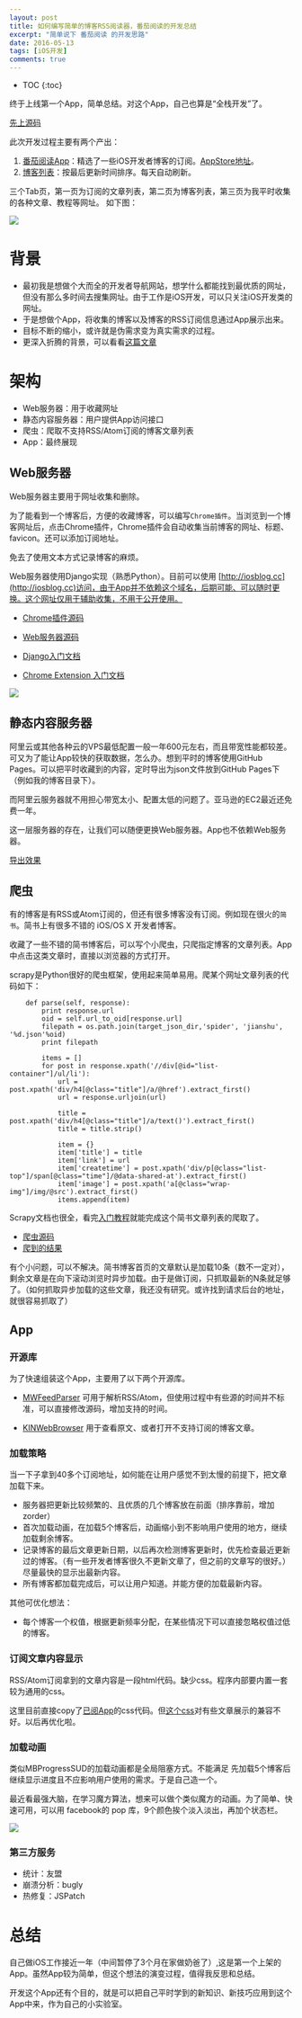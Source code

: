```yaml
---
layout: post
title: 如何编写简单的博客RSS阅读器，番茄阅读的开发总结
excerpt: "简单说下 番茄阅读 的开发思路"
date: 2016-05-13
tags: [iOS开发]
comments: true
---
```



* TOC
{:toc}


终于上线第一个App，简单总结。对这个App，自己也算是“全栈开发”了。 


[先上源码](https://github.com/everettjf/TomatoRead)

此次开发过程主要有两个产出：

1. [番茄阅读App](https://itunes.apple.com/us/app/id1111654149)：精选了一些iOS开发者博客的订阅。[AppStore地址](https://itunes.apple.com/us/app/id1111654149)。
2. [博客列表](https://github.com/everettjf/TomatoRead)：按最后更新时间排序。每天自动刷新。


三个Tab页，第一页为订阅的文章列表，第二页为博客列表，第三页为我平时收集的各种文章、教程等网址。
如下图：

![](https://everettjf.github.io/stuff/tomato/1.png)

# 背景

- 最初我是想做个大而全的开发者导航网站，想学什么都能找到最优质的网址，但没有那么多时间去搜集网址。由于工作是iOS开发，可以只关注iOS开发类的网址。
- 于是想做个App，将收集的博客以及博客的RSS订阅信息通过App展示出来。
- 目标不断的缩小，或许就是伪需求变为真实需求的过程。
- 更深入折腾的背景，可以看看[这篇文章](http://everettjf.github.io/2016/02/24/iosblog-cc-dev-memory)

# 架构

- Web服务器：用于收藏网址
- 静态内容服务器：用户提供App访问接口
- 爬虫：爬取不支持RSS/Atom订阅的博客文章列表
- App：最终展现

## Web服务器

Web服务器主要用于网址收集和删除。

为了能看到一个博客后，方便的收藏博客，可以编写`Chrome插件`。当浏览到一个博客网址后，点击Chrome插件，Chrome插件会自动收集当前博客的网址、标题、favicon。还可以添加订阅地址。

免去了使用文本方式记录博客的麻烦。

Web服务器使用Django实现（熟悉Python）。目前可以使用 [http://iosblog.cc](http://iosblog.cc)访问，由于App并不依赖这个域名，后期可能、可以随时更换。这个网址仅用于辅助收集，不用于公开使用。


- [Chrome插件源码](https://github.com/everettjf/TomatoRead/tree/master/chrome)
- [Web服务器源码](https://github.com/everettjf/TomatoRead/tree/master/web)

- [Django入门文档](https://docs.djangoproject.com/en/1.9/intro/)
- [Chrome Extension 入门文档](https://developer.chrome.com/extensions/getstarted)

![](https://everettjf.github.io/stuff/tomato/chrome.png)




## 静态内容服务器

阿里云或其他各种云的VPS最低配置一般一年600元左右，而且带宽性能都较差。可又为了能让App较快的获取数据，怎么办。想到平时的博客使用GitHub Pages。可以把平时收藏到的内容，定时导出为json文件放到GitHub Pages下（例如我的博客目录下）。

而阿里云服务器就不用担心带宽太小、配置太低的问题了。亚马逊的EC2最近还免费一年。

这一层服务器的存在，让我们可以随便更换Web服务器。App也不依赖Web服务器。

[导出效果](https://github.com/everettjf/everettjf.github.com/tree/master/app/blogreader)


## 爬虫

有的博客是有RSS或Atom订阅的，但还有很多博客没有订阅。例如现在很火的`简书`。简书上有很多不错的 iOS/OS X 开发者博客。

收藏了一些不错的简书博客后，可以写个小爬虫，只爬指定博客的文章列表。App中点击这类文章时，直接以浏览器的方式打开。

scrapy是Python很好的爬虫框架，使用起来简单易用。爬某个网址文章列表的代码如下：

```
    def parse(self, response):
        print response.url
        oid = self.url_to_oid[response.url]
        filepath = os.path.join(target_json_dir,'spider', 'jianshu', '%d.json'%oid)
        print filepath

        items = []
        for post in response.xpath('//div[@id="list-container"]/ul/li'):
            url = post.xpath('div/h4[@class="title"]/a/@href').extract_first()
            url = response.urljoin(url)

            title = post.xpath('div/h4[@class="title"]/a/text()').extract_first()
            title = title.strip()

            item = {}
            item['title'] = title
            item['link'] = url
            item['createtime'] = post.xpath('div/p[@class="list-top"]/span[@class="time"]/@data-shared-at').extract_first()
            item['image'] = post.xpath('a[@class="wrap-img"]/img/@src').extract_first()
            items.append(item)
```

Scrapy文档也很全，看完[入门教程](http://doc.scrapy.org/en/master/intro/tutorial.html)就能完成这个简书文章列表的爬取了。

- [爬虫源码](https://github.com/everettjf/TomatoRead/tree/master/jianspider)
- [爬到的结果](https://github.com/everettjf/everettjf.github.com/tree/master/app/blogreader/spider/jianshu)

有个小问题，可以不解决。简书博客首页的文章默认是加载10条（数不一定对），剩余文章是在向下滚动浏览时异步加载。由于是做订阅，只抓取最新的N条就足够了。（如何抓取异步加载的这些文章，我还没有研究。或许找到请求后台的地址，就很容易抓取了）


## App

### 开源库

为了快速组装这个App，主要用了以下两个开源库。

- [MWFeedParser](https://github.com/mwaterfall/MWFeedParser) 可用于解析RSS/Atom，但使用过程中有些源的时间并不标准，可以直接修改源码，增加支持的时间。

- [KINWebBrowser](https://github.com/dfmuir/KINWebBrowser) 用于查看原文、或者打开不支持订阅的博客文章。




### 加载策略

当一下子拿到40多个订阅地址，如何能在让用户感觉不到太慢的前提下，把文章加载下来。

- 服务器把更新比较频繁的、且优质的几个博客放在前面（排序靠前，增加zorder）
- 首次加载动画，在加载5个博客后，动画缩小到不影响用户使用的地方，继续加载剩余博客。
- 记录博客的最后文章更新日期，以后再次检测博客更新时，优先检查最近更新过的博客。（有一些开发者博客很久不更新文章了，但之前的文章写的很好。）尽量最快的显示出最新内容。
- 所有博客都加载完成后，可以让用户知道。并能方便的加载最新内容。

其他可优化想法：

- 每个博客一个权值，根据更新频率分配，在某些情况下可以直接忽略权值过低的博客。



### 订阅文章内容显示

RSS/Atom订阅拿到的文章内容是一段html代码。缺少css。程序内部要内置一套较为通用的css。

这里目前直接copy了[已阅App](https://github.com/ming1016/RSSRead)的css代码。但[这个css](https://github.com/everettjf/TomatoRead/tree/master/iOS/iOSBlogReader/Resource)对有些文章展示的兼容不好。以后再优化啦。



### 加载动画

类似MBProgressSUD的加载动画都是全局阻塞方式。不能满足 先加载5个博客后继续显示进度且不应影响用户使用的需求。于是自己造一个。

最近看最强大脑，在学习魔方算法，想来可以做个类似魔方的动画。为了简单、快速可用，可以用 facebook的 pop 库，9个颜色挨个淡入淡出，再加个状态栏。


![](https://everettjf.github.io/stuff/tomato/loading.png)





### 第三方服务

- 统计：友盟
- 崩溃分析：bugly
- 热修复：JSPatch




# 总结

自己做iOS工作接近一年（中间暂停了3个月在家做奶爸了）,这是第一个上架的App。虽然App较为简单，但这个想法的演变过程，值得我反思和总结。

开发这个App还有个目的，就是可以把自己平时学到的新知识、新技巧应用到这个App中来，作为自己的小实验室。





